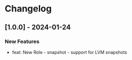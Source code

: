 Changelog
=========

[1.0.0] - 2024-01-24
--------------------

### New Features

- feat: New Role - snapshot - support for LVM snapshots
